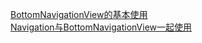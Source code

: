 [BottomNavigationView的基本使用](https://www.jianshu.com/p/3e73d9b3b459)  
[Navigation与BottomNavigationView一起使用](https://www.jianshu.com/p/186a2efb8d1a)
